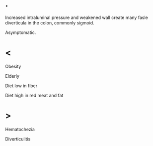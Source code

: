 # .

Increased intraluminal pressure and weakened wall create many fasle diverticula in the colon, commonly sigmoid.

Asymptomatic.

# <

Obesity

Elderly

Diet low in fiber

Diet high in red meat and fat

# >

Hematochezia

Diverticulitis

